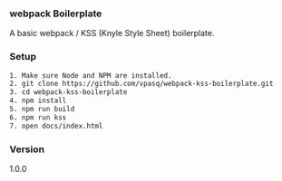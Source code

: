 ### webpack Boilerplate 
A basic webpack / KSS (Knyle Style Sheet) boilerplate.


### Setup 
```bash
1. Make sure Node and NPM are installed.
2. git clone https://github.com/vpasq/webpack-kss-boilerplate.git
3. cd webpack-kss-boilerplate
4. npm install
5. npm run build
6. npm run kss
7. open docs/index.html
```

### Version
1.0.0
